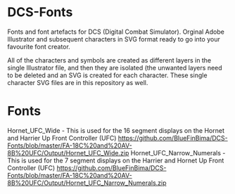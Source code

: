 # DCS-Fonts
Fonts and font artefacts for DCS (Digital Combat Simulator).  Orginal Adobe Illustrator and subsequent characters in SVG format ready to go into your favourite font creator.

All of the characters and symbols are created as different layers in the single Illustrator file, and then they are isolated (the unwanted layers need to be deleted and an SVG is created for each character.  These single character SVG files are in this repository as well.

# Fonts
Hornet_UFC_Wide - This is used for the 16 segment displays on the Hornet and Harrier Up Front Controller (UFC)
https://github.com/BlueFinBima/DCS-Fonts/blob/master/FA-18C%20and%20AV-8B%20UFC/Output/Hornet_UFC_Wide.zip
Hornet_UFC_Narrow_Numerals - This is used for the 7 segment displays on the Harrier and Hornet Up Front Controller (UFC)
https://github.com/BlueFinBima/DCS-Fonts/blob/master/FA-18C%20and%20AV-8B%20UFC/Output/Hornet_UFC_Narrow_Numerals.zip

